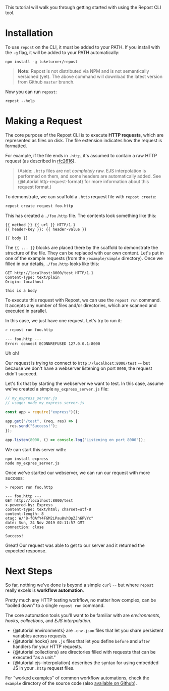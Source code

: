 This tutorial will walk you through getting started with using the Repost CLI tool.

# Installation

To use `repost` on the CLI, it must be added to your PATH. If you install with the `-g` flag, it will be added to your PATH automatically:

```
npm install -g luketurner/repost
```

> **Note:** Repost is not distributed via NPM and is not semantically versioned (yet). The above command will download the latest version from Github `master` branch.

Now you can run `repost`:

```
repost --help
```

# Making a Request

The core purpose of the Repost CLI is to execute **HTTP requests**, which are represented as files on disk. The file extension indicates how the request is formatted.

For example, if the file ends in `.http`, it's assumed to contain a raw HTTP request (as described in [rfc2616](https://www.w3.org/Protocols/rfc2616/rfc2616-sec5.html)).

> (Aside: `.http` files are not _completely_ raw. EJS interpolation is performed on them, and some headers are automatically added. See {@tutorial http-request-format} for more information about this request format.)

To demonstrate, we can scaffold a `.http` request file with `repost create`:

```bash
repost create request foo.http
```

This has created a `./foo.http` file. The contents look something like this:

```
{{ method }} {{ url }} HTTP/1.1
{{ header-key }}: {{ header-value }}

{{ body }}
```

The `{{ ... }}` blocks are placed there by the scaffold to demonstrate the structure of the file. They can be replaced with our own content. Let's put in one of the example requests (from the `/example/simple` directory). Once we filled in our details, `./foo.http` looks like this:

```
GET http://localhost:8000/test HTTP/1.1
Content-Type: text/plain
Origin: localhost

this is a body
```

To execute this request with Repost, we can use the `repost run` command. It accepts any number of files and/or directories, which are scanned and executed in parallel.

In this case, we just have one request. Let's try to run it:

```bash
> repost run foo.http

--- foo.http ---
Error: connect ECONNREFUSED 127.0.0.1:8000
```

Uh oh!

Our request is trying to connect to `http://localhost:8000/test` -- but because we don't have a webserver listening on port `8000`, the request didn't succeed.

Let's fix that by starting the webserver we want to test. In this case, assume we've created a simple `my_express_server.js` file:

```js
// my_express_server.js
// usage: node my_express_server.js

const app = require("express")();

app.get("/test", (req, res) => {
  res.send("Success!");
});

app.listen(8000, () => console.log("Listening on port 8000"));
```

We can start this server with:

```
npm install express
node my_expres_server.js
```

Once we've started our webserver, we can run our request with more success:

```
> repost run foo.http

--- foo.http ---
GET http://localhost:8000/test
x-powered-by: Express
content-type: text/html; charset=utf-8
content-length: 8
etag: W/"8-fOAfY4FGM2LPau8vhDpZJh6PVYc"
date: Sun, 24 Nov 2019 02:11:57 GMT
connection: close

Success!
```

Great! Our request was able to get to our server and it returned the expected response.

# Next Steps

So far, nothing we've done is beyond a simple `curl` -- but where `repost` really excels is **workflow automation**.

Pretty much any HTTP testing workflow, no matter how complex, can be "boiled down" to a single `repost run` command.

The core automation tools you'll want to be familiar with are _environments_, _hooks_, _collections_, and _EJS interpolation_.

- {@tutorial environments} are `.env.json` files that let you share persistent variables across requests.
- {@tutorial hooks} are `.js` files that let you define `before` and `after` handlers for your HTTP requests.
- {@tutorial collections} are directories filled with requests that can be executed "as a unit."
- {@tutorial ejs-interpolation} describes the syntax for using embedded JS in your `.http` request files.

For "worked examples" of common workflow automations, check the `example` directory of the source code (also [available on Github](https://github.com/luketurner/repost/tree/master/example)).
